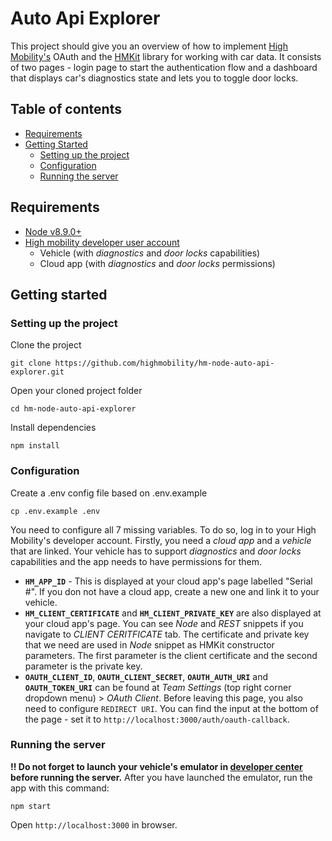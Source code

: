 # Auto Api Explorer
This project should give you an overview of how to implement [High Mobility's](https://www.high-mobility.com/) OAuth and the [HMKit](https://www.npmjs.com/package/hmkit) library for working with car data. It consists of two pages - login page to start the authentication flow and a dashboard that displays car's diagnostics state and lets you to toggle door locks.

## Table of contents
* [Requirements](#requirements)
* [Getting Started](#getting-started)
	* [Setting up the project](#setting-up-the-project)
	* [Configuration](#configuration)
	* [Running the server](#running-the-server)

## Requirements
* [Node v8.9.0+](https://nodejs.org/en/)
* [High mobility developer user account](https://high-mobility.com)
	* Vehicle (with *diagnostics* and *door locks* capabilities)
	* Cloud app (with *diagnostics* and *door locks* permissions)

## Getting started

### Setting up the project

Clone the project
```
git clone https://github.com/highmobility/hm-node-auto-api-explorer.git
```

Open your cloned project folder
```
cd hm-node-auto-api-explorer
```

Install dependencies
```
npm install
```

### Configuration
Create a .env config file based on .env.example
```
cp .env.example .env
```

You need to configure all 7 missing variables. To do so, log in to your High Mobility's developer account. Firstly, you need a *cloud app* and a *vehicle* that are linked. Your vehicle has to support *diagnostics* and *door locks* capabilities and the app needs to have permissions for them.

* **`HM_APP_ID`** - This is displayed at your cloud app's page labelled "Serial #". If you don not have a cloud app, create a new one and link it to your vehicle.
* **`HM_CLIENT_CERTIFICATE`** and **`HM_CLIENT_PRIVATE_KEY`** are also displayed at your cloud app's page. You can see *Node* and *REST* snippets if you navigate to *CLIENT CERITFICATE* tab. The certificate and private key that we need are used in *Node* snippet as HMKit constructor parameters. The first parameter is the client certificate and the second parameter is the private key.
* **`OAUTH_CLIENT_ID`**, **`OAUTH_CLIENT_SECRET`**, **`OAUTH_AUTH_URI`** and **`OAUTH_TOKEN_URI`** can be found at *Team Settings* (top right corner dropdown menu) > *OAuth Client*. Before leaving this page, you also need to configure `REDIRECT URI`. You can find the input at the bottom of the page - set it to `http://localhost:3000/auth/oauth-callback`.

### Running the server
**!! Do not forget to launch your vehicle's emulator in [developer center](https://high-mobility.com) before running the server.**
After you have launched the emulator, run the app with this command:
```
npm start
```
Open `http://localhost:3000` in browser.
